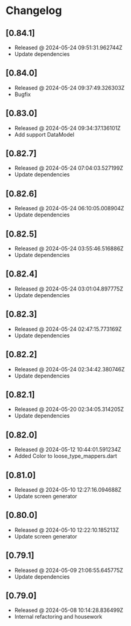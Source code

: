 # Changelog

## [0.84.1]

- Released @ 2024-05-24 09:51:31.962744Z
- Update dependencies

## [0.84.0]

- Released @ 2024-05-24 09:37:49.326303Z
- Bugfix

## [0.83.0]

- Released @ 2024-05-24 09:34:37.136101Z
- Add support DataModel

## [0.82.7]

- Released @ 2024-05-24 07:04:03.527199Z
- Update dependencies

## [0.82.6]

- Released @ 2024-05-24 06:10:05.008904Z
- Update dependencies

## [0.82.5]

- Released @ 2024-05-24 03:55:46.516886Z
- Update dependencies

## [0.82.4]

- Released @ 2024-05-24 03:01:04.897775Z
- Update dependencies

## [0.82.3]

- Released @ 2024-05-24 02:47:15.773169Z
- Update dependencies

## [0.82.2]

- Released @ 2024-05-24 02:34:42.380746Z
- Update dependencies

## [0.82.1]

- Released @ 2024-05-20 02:34:05.314205Z
- Update dependencies

## [0.82.0]

- Released @ 2024-05-12 10:44:01.591234Z
- Added Color to loose_type_mappers.dart

## [0.81.0]

- Released @ 2024-05-10 12:27:16.094688Z
- Update screen generator

## [0.80.0]

- Released @ 2024-05-10 12:22:10.185213Z
- Update screen generator

## [0.79.1]

- Released @ 2024-05-09 21:06:55.645775Z
- Update dependencies

## [0.79.0]

- Released @ 2024-05-08 10:14:28.836499Z
- Internal refactoring and housework
